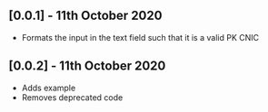 ## [0.0.1] - 11th October 2020

* Formats the input in the text field such that it is a valid PK CNIC

## [0.0.2] - 11th October 2020

* Adds example
* Removes deprecated code